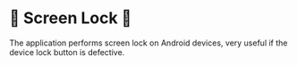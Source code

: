 # :tada: Screen Lock :iphone:

The application performs screen lock on Android devices, very useful if the device lock button is defective.

